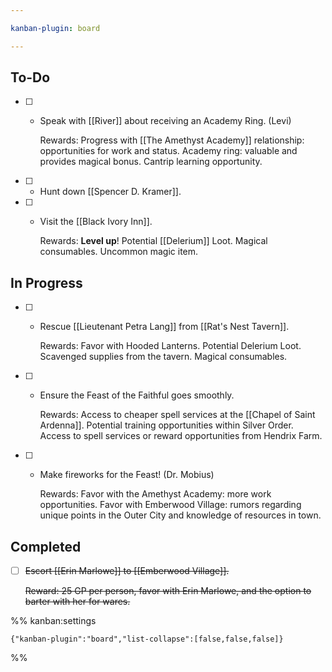 ```yaml
---

kanban-plugin: board

---
```


## To-Do

- [ ] - Speak with [[River]] about receiving an Academy Ring. (Levi)
	
	Rewards:
	Progress with [[The Amethyst Academy]] relationship: opportunities for work and status.
	Academy ring: valuable and provides magical bonus.
	Cantrip learning opportunity.
- [ ] - Hunt down [[Spencer D. Kramer]].
- [ ] - Visit the [[Black Ivory Inn]].
	
	Rewards:
	**Level up**!
	Potential [[Delerium]] Loot.
	Magical consumables.
	Uncommon magic item.


## In Progress

- [ ] - Rescue [[Lieutenant Petra Lang]] from [[Rat's Nest Tavern]].
	
	Rewards:
	Favor with Hooded Lanterns.
	Potential Delerium Loot.
	Scavenged supplies from the tavern.
	Magical consumables.
- [ ] - Ensure the Feast of the Faithful goes smoothly.
	
	Rewards:
	Access to cheaper spell services at the [[Chapel of Saint Ardenna]].
	Potential training opportunities within Silver Order.
	Access to spell services or reward opportunities from Hendrix Farm.
- [ ] - Make fireworks for the Feast! (Dr. Mobius)
	
	Rewards:
	Favor with the Amethyst Academy: more work opportunities.
	Favor with Emberwood Village: rumors regarding unique points in the Outer City and knowledge of resources in town.


## Completed

- [ ] ~~Escort [[Erin Marlowe]] to [[Emberwood Village]].~~
	
	~~Reward: 25 GP per person, favor with Erin Marlowe, and the option to barter with her for wares.~~




%% kanban:settings
```
{"kanban-plugin":"board","list-collapse":[false,false,false]}
```
%%